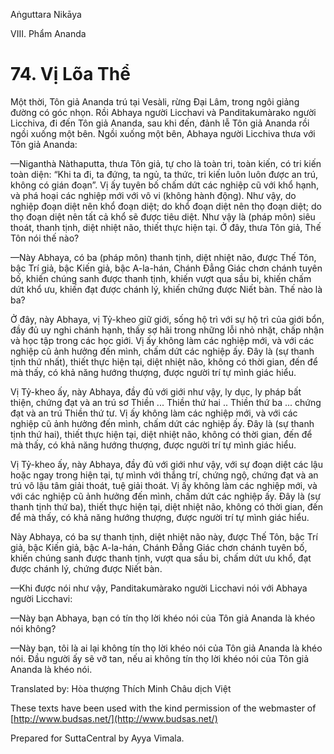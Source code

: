 Aṅguttara Nikāya

VIII. Phẩm Ananda

# 74. Vị Lõa Thể

Một thời, Tôn giả Ananda trú tại Vesàli, rừng Ðại Lâm, trong ngôi giảng đường có góc nhọn. Rồi Abhaya người Licchavi và Panditakumàrako người Licchiva, đi đến Tôn giả Ananda, sau khi đến, đảnh lễ Tôn giả Ananda rồi ngồi xuống một bên. Ngồi xuống một bên, Abhaya người Licchiva thưa với Tôn giả Ananda:

—Niganthà Nàthaputta, thưa Tôn giả, tự cho là toàn tri, toàn kiến, có tri kiến toàn diện: “Khi ta đi, ta đứng, ta ngủ, ta thức, tri kiến luôn luôn được an trú, không có gián đoạn”. Vị ấy tuyên bố chấm dứt các nghiệp cũ với khổ hạnh, và phá hoại các nghiệp mới với vô vi (không hành động). Như vậy, do nghiệp đoạn diệt nên khổ đoạn diệt; do khổ đoạn diệt nên thọ đoạn diệt; do thọ đoạn diệt nên tất cả khổ sẽ được tiêu diệt. Như vậy là (pháp môn) siêu thoát, thanh tịnh, diệt nhiệt não, thiết thực hiện tại. Ở đây, thưa Tôn giả, Thế Tôn nói thế nào?

—Này Abhaya, có ba (pháp môn) thanh tịnh, diệt nhiệt não, được Thế Tôn, bậc Trí giả, bậc Kiến giả, bậc A-la-hán, Chánh Ðẳng Giác chơn chánh tuyên bố, khiến chúng sanh được thanh tịnh, khiến vượt qua sầu bi, khiến chấm dứt khổ ưu, khiến đạt được chánh lý, khiến chứng được Niết bàn. Thế nào là ba?

Ở đây, này Abhaya, vị Tỷ-kheo giữ giới, sống hộ trì với sự hộ trì của giới bổn, đầy đủ uy nghi chánh hạnh, thấy sợ hãi trong những lỗi nhỏ nhặt, chấp nhận và học tập trong các học giới. Vị ấy không làm các nghiệp mới, và với các nghiệp cũ ảnh hưởng đến mình, chấm dứt các nghiệp ấy. Ðây là (sự thanh tịnh thứ nhất), thiết thực hiện tại, diệt nhiệt não, không có thời gian, đến để mà thấy, có khả năng hướng thượng, được người trí tự mình giác hiểu.

Vị Tỷ-kheo ấy, này Abhaya, đầy đủ với giới như vậy, ly dục, ly pháp bất thiện, chứng đạt và an trú sơ Thiền ... Thiền thứ hai .. Thiền thứ ba ... chứng đạt và an trú Thiền thứ tư. Vị ấy không làm các nghiệp mới, và với các nghiệp cũ ảnh hưởng đến mình, chấm dứt các nghiệp ấy. Ðây là (sự thanh tịnh thứ hai), thiết thực hiện tại, diệt nhiệt não, không có thời gian, đến để mà thấy, có khả năng hướng thượng, được người trí tự mình giác hiểu.

Vị Tỷ-kheo ấy, này Abhaya, đầy đủ với giới như vậy, với sự đoạn diệt các lậu hoặc ngay trong hiện tại, tự mình với thắng trí, chứng ngộ, chứng đạt và an trú vô lậu tâm giải thoát, tuệ giải thoát. Vị ấy không làm các nghiệp mới, và với các nghiệp cũ ảnh hưởng đến mình, chấm dứt các nghiệp ấy. Ðây là (sự thanh tịnh thứ ba), thiết thực hiện tại, diệt nhiệt não, không có thời gian, đến để mà thấy, có khả năng hướng thượng, được người trí tự mình giác hiểu.

Này Abhaya, có ba sự thanh tịnh, diệt nhiệt não này, được Thế Tôn, bậc Trí giả, bậc Kiến giả, bậc A-la-hán, Chánh Ðẳng Giác chơn chánh tuyên bố, khiến chúng sanh được thanh tịnh, vượt qua sầu bi, chấm dứt ưu khổ, đạt được chánh lý, chứng được Niết bàn.

—Khi được nói như vậy, Panditakumàrako người Licchavi nói với Abhaya người Licchavi:

—Này bạn Abhaya, bạn có tín thọ lời khéo nói của Tôn giả Ananda là khéo nói không?

—Này bạn, tôi là ai lại không tín thọ lời khéo nói của Tôn giả Ananda là khéo nói. Ðầu người ấy sẽ vỡ tan, nếu ai không tín thọ lời khéo nói của Tôn giả Ananda là khéo nói.

Translated by: Hòa thượng Thích Minh Châu dịch Việt

These texts have been used with the kind permission of the webmaster of [http://www.budsas.net/](http://www.budsas.net/)

Prepared for SuttaCentral by Ayya Vimala.